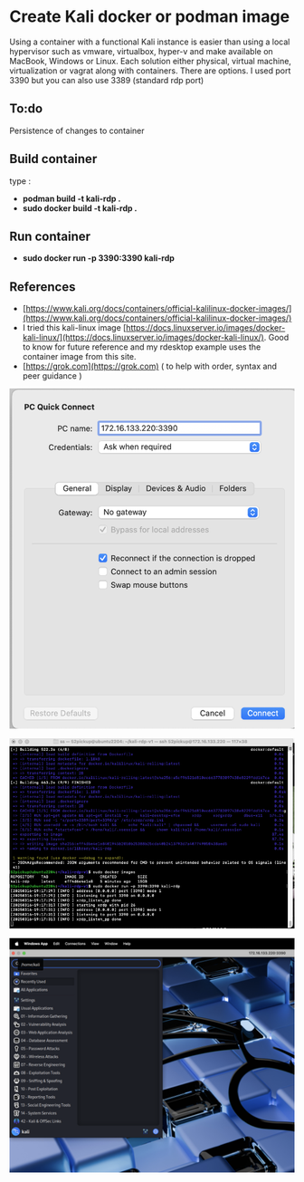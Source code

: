 # Create Kali docker or podman image

Using a container with a functional Kali instance is easier than using a local hypervisor such as vmware, virtualbox, hyper-v and make available on MacBook, Windows or Linux.   Each solution either physical, virtual machine, virtualization or vagrat along with containers.  There are options.  I used port 3390 but you can also use 3389 (standard rdp port)

## To:do

Persistence of changes to container

## Build container

type : 

* **podman build -t kali-rdp .**
* **sudo docker build -t kali-rdp .**

## Run container

* **sudo docker run -p 3390:3390 kali-rdp**

## References

* [https://www.kali.org/docs/containers/official-kalilinux-docker-images/](https://www.kali.org/docs/containers/official-kalilinux-docker-images/)
* I tried this kali-linux image [https://docs.linuxserver.io/images/docker-kali-linux/](https://docs.linuxserver.io/images/docker-kali-linux/). Good to know for future reference and my rdesktop example uses the container image from this site.
* [https://grok.com](https://grok.com) ( to help with order, syntax and peer guidance )


![RDP Login](./image/rdp-login.png)

![RDP Client](./image/rdp-client.png)

![RDP Sample Desktop](./image/kali-docker-podman-rdp.png)
